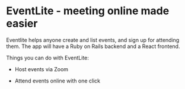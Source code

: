 # EventLite - meeting online made easier

Eventlite helps anyone create and list events, and sign up for attending them. The app will have a Ruby on Rails backend and a React frontend.

Things you can do with EventLite:

- Host events via Zoom

- Attend events online with one click
